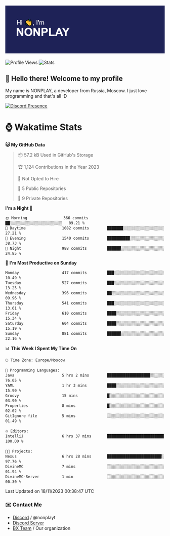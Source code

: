 ![Discord Presence](./header.png)
<br></br>
![Profile Views](https://komarev.com/ghpvc/?username=NONPLAYT&color=blue&style=for-the-badge)
![Stats](https://img.shields.io/badge/0%25-OPTIMIZED-orange?style=for-the-badge)


## :wave: Hello there! Welcome to my profile

My name is NONPLAY, a developer from Russia, Moscow. I just love programming and that's all :D

[![Discord Presence](https://lanyard.cnrad.dev/api/597087584090587177?showDisplayName=true)](https://discord.com/users/597087584090587177) 

# ⌚ Wakatime Stats

<!--START_SECTION:waka-->
**🐱 My GitHub Data** 

> 📦 57.2 kB Used in GitHub's Storage 
 > 
> 🏆 1,124 Contributions in the Year 2023
 > 
> 🚫 Not Opted to Hire
 > 
> 📜 5 Public Repositories 
 > 
> 🔑 9 Private Repositories 
 > 
**I'm a Night 🦉** 

```text
🌞 Morning                366 commits         ██░░░░░░░░░░░░░░░░░░░░░░░   09.21 % 
🌆 Daytime                1082 commits        ███████░░░░░░░░░░░░░░░░░░   27.21 % 
🌃 Evening                1540 commits        ██████████░░░░░░░░░░░░░░░   38.73 % 
🌙 Night                  988 commits         ██████░░░░░░░░░░░░░░░░░░░   24.85 % 
```
📅 **I'm Most Productive on Sunday** 

```text
Monday                   417 commits         ███░░░░░░░░░░░░░░░░░░░░░░   10.49 % 
Tuesday                  527 commits         ███░░░░░░░░░░░░░░░░░░░░░░   13.25 % 
Wednesday                396 commits         ██░░░░░░░░░░░░░░░░░░░░░░░   09.96 % 
Thursday                 541 commits         ███░░░░░░░░░░░░░░░░░░░░░░   13.61 % 
Friday                   610 commits         ████░░░░░░░░░░░░░░░░░░░░░   15.34 % 
Saturday                 604 commits         ████░░░░░░░░░░░░░░░░░░░░░   15.19 % 
Sunday                   881 commits         ██████░░░░░░░░░░░░░░░░░░░   22.16 % 
```


📊 **This Week I Spent My Time On** 

```text
🕑︎ Time Zone: Europe/Moscow

💬 Programming Languages: 
Java                     5 hrs 2 mins        ███████████████████░░░░░░   76.05 % 
YAML                     1 hr 3 mins         ████░░░░░░░░░░░░░░░░░░░░░   15.90 % 
Groovy                   15 mins             █░░░░░░░░░░░░░░░░░░░░░░░░   03.90 % 
Properties               8 mins              █░░░░░░░░░░░░░░░░░░░░░░░░   02.02 % 
GitIgnore file           5 mins              ░░░░░░░░░░░░░░░░░░░░░░░░░   01.49 % 

🔥 Editors: 
IntelliJ                 6 hrs 37 mins       █████████████████████████   100.00 % 

🐱‍💻 Projects: 
Nexus                    6 hrs 28 mins       ████████████████████████░   97.76 % 
DivineMC                 7 mins              ░░░░░░░░░░░░░░░░░░░░░░░░░   01.94 % 
DivineMC-Server          1 min               ░░░░░░░░░░░░░░░░░░░░░░░░░   00.30 % 
```


 Last Updated on 18/11/2023 00:38:47 UTC
<!--END_SECTION:waka-->

### ✉️ Contact Me

- [Discord](https://discord.com/users/597087584090587177) / @nonplayt
- [Discord Server](https://discord.gg/p7cxhw7E2M)
- [BX Team](https://github.com/BX-Team) / Our organization
